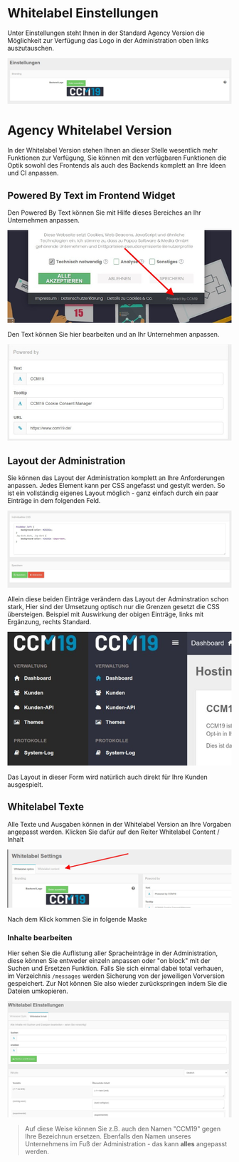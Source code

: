 # Whitelabel Einstellungen

Unter Einstellungen steht Ihnen in der Standard Agency Version die Möglichkeit zur Verfügung das Logo in der Administration oben links auszutauschen.

![screenshot-2020.10.01-14_16_53-1601554613205](../assets/screenshot-2020.10.01-14_16_53-1601554613205.jpg)



# Agency Whitelabel Version

In der Whitelabel Version stehen Ihnen an dieser Stelle wesentlich mehr Funktionen zur Verfügung, Sie können mit den verfügbaren Funktionen die Optik sowohl des Frontends als auch des Backends komplett an Ihre Ideen und CI anpassen.



## Powered By Text im Frontend Widget

Den Powered By Text können Sie mit Hilfe dieses Bereiches an Ihr Unternehmen anpassen. 



![screenshot-2020.10.01-14_23_33-1601555013267](../assets/screenshot-2020.10.01-14_23_33-1601555013267.jpg)



Den Text können Sie hier bearbeiten und an Ihr Unternehmen anpassen.

![screenshot-2020.10.01-14_19_26-1601554766322](../assets/screenshot-2020.10.01-14_19_26-1601554766322.jpg)

## Layout der Administration 

Sie können das Layout der Administration komplett an Ihre Anforderungen anpassen. Jedes Element kann per CSS angefasst und gestylt werden. So ist ein vollständig eigenes Layout möglich - ganz einfach durch ein paar Einträge in dem folgenden Feld.

![screenshot-2020.10.01-14_25_42-1601555142524](../assets/screenshot-2020.10.01-14_25_42-1601555142524.jpg)

Allein diese beiden Einträge verändern das Layout der Adminstration schon stark, Hier sind der Umsetzung optisch nur die Grenzen gesetzt die CSS übersteigen. Beispiel mit Auswirkung der obigen Einträge, links mit Ergänzung, rechts Standard.



![whitelabellayout](../assets/whitelabellayout.png)

Das Layout in dieser Form wird natürlich auch direkt für Ihre Kunden ausgespielt.



## Whitelabel Texte

Alle Texte und Ausgaben können in der Whitelabel Version an Ihre Vorgaben angepasst werden. Klicken Sie dafür auf den Reiter Whitelabel Content / Inhalt

![screenshot-2020.10.01-14_35_34-1601555734668](../assets/screenshot-2020.10.01-14_35_34-1601555734668.jpg)



Nach dem Klick kommen Sie in folgende Maske

### Inhalte bearbeiten

Hier sehen Sie die Auflistung aller Spracheinträge in der Administration, diese können Sie entweder einzeln anpassen oder "on block" mit der Suchen und Ersetzen Funktion. Falls Sie sich einmal dabei total verhauen, im Verzeichnis `/messages` werden Sicherung von der jeweiligen Vorversion gespeichert. Zur Not können Sie also wieder zurückspringen indem Sie die Dateien umkopieren.



![screenshot-2020.10.01-14_47_49-1601556469822](../assets/screenshot-2020.10.01-14_47_49-1601556469822.jpg)



> Auf diese Weise können Sie z.B. auch den Namen "CCM19" gegen Ihre Bezeichnun ersetzen. Ebenfalls den Namen unseres Unternehmens im Fuß der Administration -  das kann **alles** angepasst werden.



